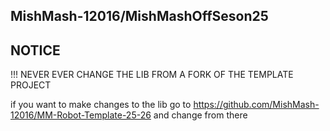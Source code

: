 ## MishMash-12016/MishMashOffSeson25

## NOTICE
!!! NEVER EVER CHANGE THE LIB FROM A FORK OF THE TEMPLATE PROJECT


if you want to make changes to the lib go to https://github.com/MishMash-12016/MM-Robot-Template-25-26 and change from there
